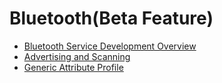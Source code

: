 # Bluetooth(Beta Feature)
- [Bluetooth Service Development Overview](cj-bluetooth-overview.md)
- [Advertising and Scanning](cj-ble-development-guide.md)
- [Generic Attribute Profile](cj-gatt-development-guide.md)
